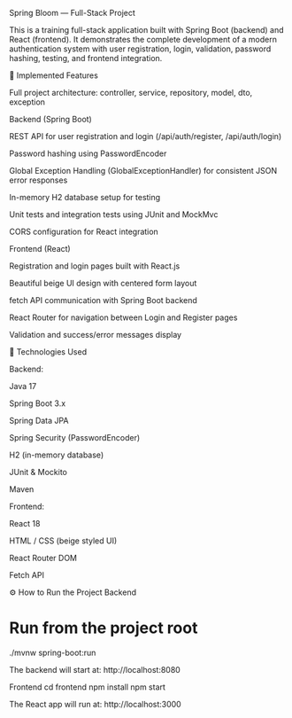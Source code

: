 Spring Bloom — Full-Stack Project

This is a training full-stack application built with Spring Boot (backend) and React (frontend).
It demonstrates the complete development of a modern authentication system with user registration, login, validation, password hashing, testing, and frontend integration.

🚀 Implemented Features

Full project architecture: controller, service, repository, model, dto, exception

Backend (Spring Boot)

REST API for user registration and login (/api/auth/register, /api/auth/login)

Password hashing using PasswordEncoder

Global Exception Handling (GlobalExceptionHandler) for consistent JSON error responses

In-memory H2 database setup for testing

Unit tests and integration tests using JUnit and MockMvc

CORS configuration for React integration

Frontend (React)

Registration and login pages built with React.js

Beautiful beige UI design with centered form layout

fetch API communication with Spring Boot backend

React Router for navigation between Login and Register pages

Validation and success/error messages display

🧰 Technologies Used

Backend:

Java 17

Spring Boot 3.x

Spring Data JPA

Spring Security (PasswordEncoder)

H2 (in-memory database)

JUnit & Mockito

Maven

Frontend:

React 18

HTML / CSS (beige styled UI)

React Router DOM

Fetch API

⚙️ How to Run the Project
 Backend
# Run from the project root
./mvnw spring-boot:run


The backend will start at: http://localhost:8080

 Frontend
cd frontend
npm install
npm start


The React app will run at: http://localhost:3000
